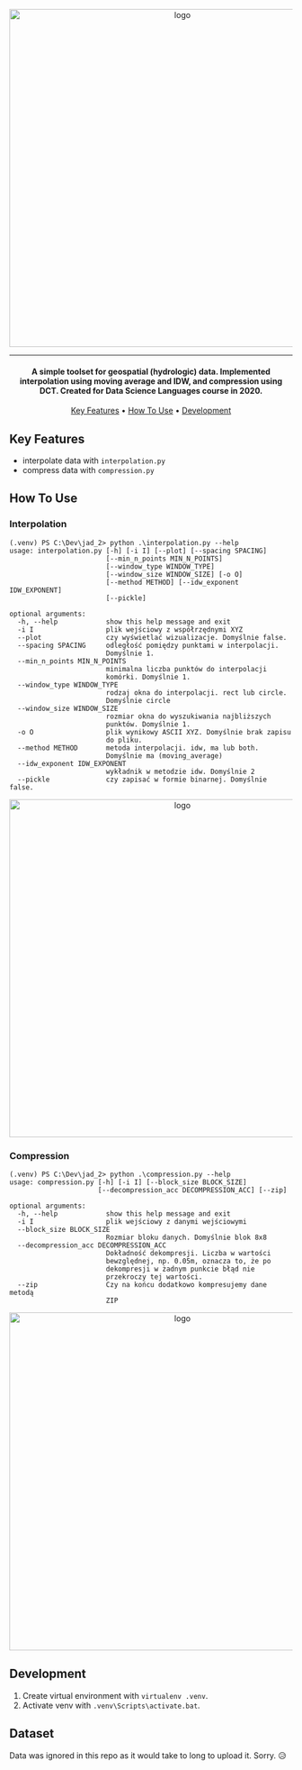 <p align="center">
    <img src="https://i.imgur.com/urV3GwE.png" width="600px" alt="logo"/>
</p>

***


<h4 align="center">A simple toolset for geospatial (hydrologic) data. Implemented interpolation using moving average and IDW, and compression using DCT. Created for Data Science Languages course in 2020.</h4>

<p align="center">
  <a href="#key-features">Key Features</a> •
  <a href="#how-to-use">How To Use</a> •
  <a href="#development">Development</a>
</p>

## Key Features

* interpolate data with `interpolation.py`
* compress data with `compression.py`

## How To Use

### Interpolation

```
(.venv) PS C:\Dev\jad_2> python .\interpolation.py --help
usage: interpolation.py [-h] [-i I] [--plot] [--spacing SPACING]
                        [--min_n_points MIN_N_POINTS]
                        [--window_type WINDOW_TYPE]
                        [--window_size WINDOW_SIZE] [-o O]
                        [--method METHOD] [--idw_exponent IDW_EXPONENT]
                        [--pickle]

optional arguments:
  -h, --help            show this help message and exit
  -i I                  plik wejściowy z współrzędnymi XYZ
  --plot                czy wyświetlać wizualizacje. Domyślnie false.
  --spacing SPACING     odległość pomiędzy punktami w interpolacji.
                        Domyślnie 1.
  --min_n_points MIN_N_POINTS
                        minimalna liczba punktów do interpolacji
                        komórki. Domyślnie 1.
  --window_type WINDOW_TYPE
                        rodzaj okna do interpolacji. rect lub circle.
                        Domyślnie circle
  --window_size WINDOW_SIZE
                        rozmiar okna do wyszukiwania najbliższych
                        punktów. Domyślnie 1.
  -o O                  plik wynikowy ASCII XYZ. Domyślnie brak zapisu
                        do pliku.
  --method METHOD       metoda interpolacji. idw, ma lub both.
                        Domyślnie ma (moving_average)
  --idw_exponent IDW_EXPONENT
                        wykładnik w metodzie idw. Domyślnie 2
  --pickle              czy zapisać w formie binarnej. Domyślnie false.
```

<p align="center">
    <img src="https://i.imgur.com/6kPuDXM.png" width="600px" alt="logo"/>
</p>

### Compression

```
(.venv) PS C:\Dev\jad_2> python .\compression.py --help
usage: compression.py [-h] [-i I] [--block_size BLOCK_SIZE]
                      [--decompression_acc DECOMPRESSION_ACC] [--zip]

optional arguments:
  -h, --help            show this help message and exit
  -i I                  plik wejściowy z danymi wejściowymi
  --block_size BLOCK_SIZE
                        Rozmiar bloku danych. Domyślnie blok 8x8
  --decompression_acc DECOMPRESSION_ACC
                        Dokładność dekompresji. Liczba w wartości
                        bewzględnej, np. 0.05m, oznacza to, że po
                        dekompresji w żadnym punkcie błąd nie
                        przekroczy tej wartości.
  --zip                 Czy na końcu dodatkowo kompresujemy dane metodą
                        ZIP
```

<p align="center">
    <img src="https://i.imgur.com/zLgHvcI.png" width="600px" alt="logo"/>
</p>

## Development

1. Create virtual environment with `virtualenv .venv`.
2. Activate venv with `.venv\Scripts\activate.bat`.

## Dataset

Data was ignored in this repo as it would take to long to upload it. Sorry. 😥
